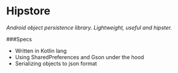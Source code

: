 # Hipstore
_Android object persistence library. Lightweight, useful and hipster._

###Specs
* Written in Kotlin lang
* Using SharedPreferences and Gson under the hood
* Serializing objects to json format

